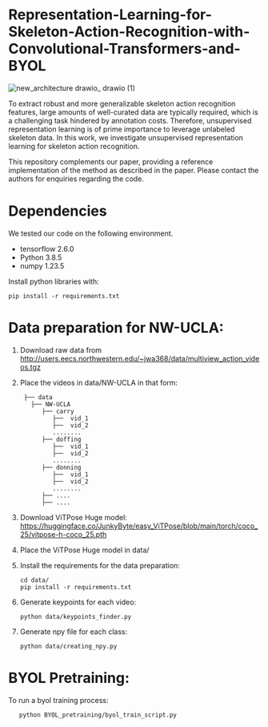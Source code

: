 # Representation-Learning-for-Skeleton-Action-Recognition-with-Convolutional-Transformers-and-BYOL


![new_architecture drawio_ drawio (1)](https://github.com/SafwenNaimi/Representation-Learning-for-Skeleton-Action-Recognition-with-Convolutional-Transformers-and-BYOL/assets/55064537/9c6fe0fd-cddf-45cb-b941-801a5146fa37)

To extract robust and more generalizable skeleton action recognition features, large amounts of well-curated data are typically required, which is a challenging task hindered by annotation costs. Therefore, unsupervised representation learning is of prime importance to leverage unlabeled skeleton data. In this work, we investigate unsupervised representation learning for skeleton action recognition. 

This repository complements our paper, providing a reference implementation of the method as described in the paper. Please contact the authors for enquiries regarding the code.

# Dependencies
We tested our code on the following environment.

* tensorflow 2.6.0
* Python 3.8.5
* numpy 1.23.5

Install python libraries with:

    pip install -r requirements.txt

# Data preparation for NW-UCLA:
1. Download raw data from http://users.eecs.northwestern.edu/~jwa368/data/multiview_action_videos.tgz
2. Place the videos in data/NW-UCLA in that form:

        ├── data
          ├── NW-UCLA
             ├── carry
                ├──  vid_1
                ├──  vid_2
                ........
             ├── doffing
                ├──  vid_1
                ├──  vid_2
                ........
             ├── donning
                ├──  vid_1
                ├──  vid_2
                ........
             ├── ....
             ├── ....
   
4. Download ViTPose Huge model: https://huggingface.co/JunkyByte/easy_ViTPose/blob/main/torch/coco_25/vitpose-h-coco_25.pth
5. Place the ViTPose Huge model in data/
6. Install the requirements for the data preparation:
   
       cd data/       
       pip install -r requirements.txt
7. Generate keypoints for each video:
    
       python data/keypoints_finder.py
8. Generate npy file for each class:

       python data/creating_npy.py     

# BYOL Pretraining:
To run a byol training process:

       python BYOL_pretraining/byol_train_script.py      
